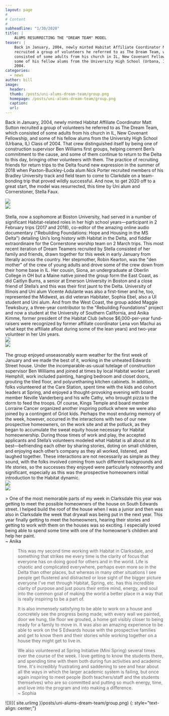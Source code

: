 ```yaml
---
layout: page
#
# Content
#
subheadline: "1/30/2020"
title: |
    ALUMS RESURRECTING THE "DREAM TEAM" MODEL
teaser: |
    Back in January, 2004, newly minted Habitat Affiliate Coordinator Matt Sutton
    recruited a group of volunteers he referred to as The Dream Team, which
    consisted of some adults from his church in IL, New Covenant Fellowship, and
    some of his fellow alums from the University High School (Urbana, IL) Class of
    2004.
categories:
  - news
author: bill
image:
  header:
  thumb: /posts/uni-alums-dream-team/group.png
  homepage: /posts/uni-alums-dream-team/group.png
  caption:
  url:
---
```

Back in January, 2004, newly minted Habitat Affiliate Coordinator Matt
Sutton recruited a group of volunteers he referred to as The Dream
Team, which consisted of some adults from his church in IL, New Covenant
Fellowship, and some of his fellow alums from the University High School
(Urbana, IL) Class of 2004. That crew distinguished itself by being
one of construction supervisor Ben Williams first groups, helping
cement Ben’s commitment to the cause, and some of them continue to
return to the Delta to this day, bringing other volunteers with them.
The practice of recruiting friends for return trips to the Delta found
new expression in the summer of 2018 when Paxton-Buckley-Loda alum Nick
Porter recruited members of his Bradley University track and field team to
come to Clarkdale on a team-bonding trip that proved wildly successful.
And now, to get 2020 off to a great start, the model was resurrected,
this time by Uni alum and Cornerstoner, Stella Faux.

<div class="row">
  <div class="large-6 columns">
  	<img src="../../images/posts/uni-alums-dream-team/stella.png">
  </div>
  <div class="large-6 columns">
  	<img src="../../images/posts/uni-alums-dream-team/robin.png">
  </div>
</div>
<br/>
Stella, now a sophomore at Boston University, had served in a number of
significant Habitat-related roles in her high school years—participant
in 2 February trips (2017 and 2018), co-editor of the amazing online
audio documentary ("Rebuilding Foundations: Hope and Housing in the
MS Delta") detailing Uni’s long history with Habitat in the Delta,
and fiddler extraordinaire for the Cornerstone worship team on 2 March
trips.  This most recent iteration of Dream Teamers recruited by Stella
consisted of her family and friends, drawn together for this week in
early January from literally across the country. Her stepmother, Robin
Kearton, was the "den mother" of the crew of young adults and drove
some of the crew down from their home base in IL.  Her cousin, Siona,
an undergraduate at Oberlin College in OH but a Maine native joined the
group form the East Coast, as did Caitlyn Burns, a senior at Emerson
University in Boston and a close friend of Stella’s and this was
their first jaunt to the Delta.  University of Illinois and Uni alum
Vicente Adulante was also a first-timer and he, too, represented the
Midwest, as did veteran Habitater, Sophia Ebel, also a UI student and
Uni alum.  And from the West Coast, the group added Maggie Tewksbury,
a three-year contributor to the "Rebuilding Foundations" project and
now a student at the University of Southern California, and Anika Kimme,
former president of the Habitat Club (whose $6,000-per-year fund-raisers
were recognized by former affiliate coordinator Lena von Machui as what
kept the affiliate afloat during some of the lean years) and two-year
volunteer in her Uni years.

<div class="row">
  <div class="large-6 columns">
  	<img src="../../images/posts/uni-alums-dream-team/maggie_vicente.png">
  </div>
  <div class="large-6 columns">
  	<img src="../../images/posts/uni-alums-dream-team/anika.png">
  </div>
</div>
<br/>
The group enjoyed unseasonably warm weather for the first week of
January and we made the best of it, working in the unheated Edwards
Street house.  Under the incomparable-as-usual tutelage of construction
supervisor Ben Williams and joined at times by local Habitat worker
Larvell Hemphill, work included painting, hanging bedroom and closet
doors, grouting the tiled floor, and polyurethaning kitchen cabinets.
In addition, folks volunteered at the Care Station, spent time with
the kids and cohort leaders at Spring, and enjoyed a thought-provoking
evening with board member Neville Vanderberg and his wife Cathy, who
brought pizza to the dorm to feed the troops. Of course, Kings Temple
and board member Lorraine Cancer organized another inspiring potluck
where we were also joined by a contingent of Griot kids.  Perhaps the
most enduring memory of the week, however, occurred in the interactions
with two of our new prospective homeowners, on the work site and at the
potluck, as they began to accumulate the sweat equity house necessary
for Habitat homeownership.  During those times of work and play, the
accepted applicants and Stella’s volunteers modeled what Habitat
is all about at its best—befriending each other by sharing stories,
doting on small children, and enjoying each other’s company as they
all worked, listened, and laughed together.  These interactions are not
necessarily as simple as they sound, with the folks involved coming from
such different backgrounds and life stories, so the successes they enjoyed
were particularly noteworthy and significant, especially as this was
the prospective homeowners initial introduction to the Habitat dynamic.

<div class="row">
  <div class="large-6 columns">
  	<img src="../../images/posts/uni-alums-dream-team/painting.png">
  </div>
  <div class="large-6 columns">
  	<img src="../../images/posts/uni-alums-dream-team/grout.png">
  </div>
</div>
<br/>
> One of the most memorable parts of my week in Clarksdale
this year was getting to meet the possible homeowners of the house on
South Edwards street. I helped build the roof of the house when I was a
junior and then was also in Clarksdale the week that drywall was being
put in the next year. This year finally getting to meet the homeowners,
hearing their stories and getting to work with them on the houses was
so exciting. I especially loved being able to spend some time with one
of the homeowner’s children and help her paint.<br/> ~ Anika

>This was my second time working with Habitat in Clarksdale, and something
that strikes me every time is the clarity of focus that everyone has on
doing good for others and in the world. Life is chaotic and complicated
everywhere, perhaps even more so in the Delta than other places, but
whereas in many other situations I see people get flustered and distracted
or lose sight of the bigger picture everyone I've met through Habitat,
Spring, etc. has this incredible clarity of purpose and just pours their
entire mind, energy, and soul into the common goal of making the world
a better place in a way that is really inspiring to be a part of. 
>
>It is also immensely satisfying to be able to work on a house and
concretely see the progress being made; with every wall we painted,
door we hung, tile floor we grouted, a home got visibly closer to being
ready for a family to move in. It was also an amazing experience to be
able to work on the S Edwards house with the prospective families and
get to know them and their stories while working together on a house
they might get to live in. 
>
>We also volunteered at Spring Initiative (Mini Spring) several times
over the course of the week. I love getting to know the students there,
and spending time with them both during fun activities and academic
time. It's incredibly frustrating and saddening to see and hear about
all the ways in which the larger academic system is failing, but once
again inspiring to meet people (both teachers/staff and the students
themselves) who are so committed and putting so much energy, time,
and love into the program and into making a difference.<br/> ~ Sophia

![]({{ site.urlimg }}posts/uni-alums-dream-team/group.png)
{: style="text-align: center;"}

